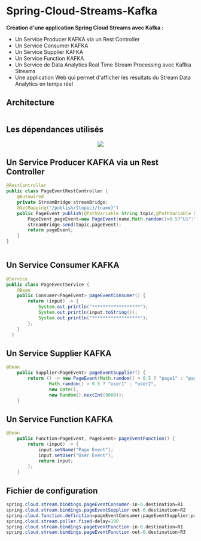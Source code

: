 # Spring-Cloud-Streams-Kafka
**Création d'une application Spring Cloud Streams avec Kafka :**
<ul>
  <li>Un Service Producer KAFKA via un Rest Controller</li>
  <li>Un Service Consumer KAFKA</li>
  <li>Un Service Supplier KAFKA</li>
  <li>Un Service Function KAFKA</li>
  <li>Un Service de Data Analytics Real Time Stream Processing avec Kaflka Streams</li>
  <li>Une application Web qui permet d'afficher les résultats du Stream Data Analytics en temps réel</li>
</ul>

## Architecture
<div align="center">
<img src="">
</div>

## Les dépendances utilisés 
<div align="center">
<img src="https://github.com/Akasmiou-ouassima/Spring-Cloud-Streams-Kafka/blob/master/captures/D%C3%A9pendances.jpg">
</div>

## Un Service Producer KAFKA via un Rest Controller
```java
@RestController
public class PageEventRestController {
    @Autowired
    private StreamBridge streamBridge;
    @GetMapping("/publish/{topic}/{name}")
    public PageEvent publish(@PathVariable String topic,@PathVariable String name){
        PageEvent pageEvent=new PageEvent(name,Math.random()>0.5?"U1":"U2",new Date(),new Random().nextInt(9000));
        streamBridge.send(topic,pageEvent);
        return pageEvent;
    }
}
```
<div align="center">
<img src="">
</div>

## Un Service Consumer KAFKA
```java
@Service
public class PageEventService {
    @Bean
    public Consumer<PageEvent> pageEventConsumer() {
        return (input) -> {
            System.out.println("******************");
            System.out.println(input.toString());
            System.out.println("******************");
        };
    }
  }
```

## Un Service Supplier KAFKA
```java
@Bean
    public Supplier<PageEvent> pageEventSupplier() {
        return () -> new PageEvent(Math.random() > 0.5 ? "page1" : "page2",
                Math.random() > 0.5 ? "user1" : "user2",
                new Date(),
                new Random().nextInt(9000));
    }
```
## Un Service Function KAFKA
```java
@Bean
    public Function<PageEvent, PageEvent> pageEventFunction() {
        return (input) -> {
            input.setName("Page Event");
            input.setUser("User Event");
            return input;
        };
    }
  ```
## Fichier de configuration
```java
spring.cloud.stream.bindings.pageEventConsumer-in-0.destination=R1
spring.cloud.stream.bindings.pageEventSupplier-out-0.destination=R2
spring.cloud.function.definition=pageEventConsumer;pageEventSupplier;pageEventFunction
spring.cloud.stream.poller.fixed-delay=100
spring.cloud.stream.bindings.pageEventFunction-in-0.destination=R1
spring.cloud.stream.bindings.pageEventFunction-out-0.destination=R3
  ```

